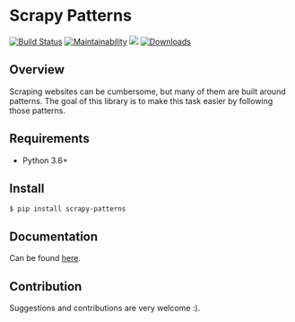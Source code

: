 # Scrapy Patterns
[![Build Status](https://travis-ci.org/oliverdozsa/scrapy-patterns.svg?branch=master)](https://travis-ci.org/oliverdozsa/scrapy-patterns)
[![Maintainability](https://api.codeclimate.com/v1/badges/d94be5b61c6e86dc1f69/maintainability)](https://codeclimate.com/github/oliverdozsa/scrapy-patterns/maintainability)
<a href="https://codeclimate.com/github/oliverdozsa/scrapy-patterns/test_coverage"><img src="https://api.codeclimate.com/v1/badges/d94be5b61c6e86dc1f69/test_coverage" /></a>
[![Downloads](https://static.pepy.tech/personalized-badge/scrapy-patterns?period=total&units=international_system&left_color=grey&right_color=blue&left_text=downloads)](https://pepy.tech/project/scrapy-patterns)

## Overview
Scraping websites can be cumbersome, but many of them are built around patterns. The goal of this library is to make
this task easier by following those patterns.

## Requirements
* Python 3.6+

## Install
```
$ pip install scrapy-patterns
```

## Documentation
Can be found [here](https://oliverdozsa.github.io/scrapy-patterns/).

## Contribution
Suggestions and contributions are very welcome :).
